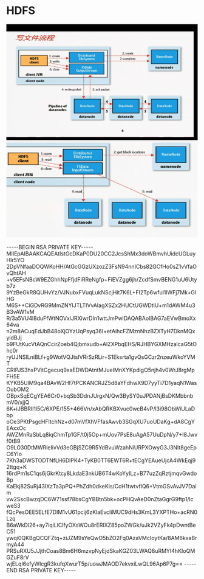 # HDFS

<img src="./images/ds/hadoop_fs_write.png">

<img src="./images/ds/hadoop_fs_read.png">


-----BEGIN RSA PRIVATE KEY----- MIIEpAIBAAKCAQEAtIstGcDKaP0DU20CC2JcsShMx3doWBmvhUidcUGLuyHIr5YO 2DpVNfaaDOQWKoHH/AtGcGGzUXzozZ3FsN94nnICbs82GCfHo0sZ1vVfaOvQhtAH +v5EFsNBcW9EZGhhNpFfjdFiRReNgfp+FiEVZgg6jh/ZcdfSmvBENG1uU6Utyb7z 9YzBeGkR8QUHvYz/VJNubxFVuqLukNScjHit7K6L+Fl2Tp6wful1lWFj7Mk+GlHG M6S++CiGDvRG9MmZNYlJTLTIVvAIagXSZx2HUCtUGWDtlU+m1dAWM4u3B3vAW1vM R/3a5VU4l8duFfWtNOVxlJRXiwrDIn1wttJmPwIDAQABAoIBAG7aEVwBmoXx64va n2m8ACuqEdJbB48oXjOYzUqPsyq36I+etAihcFZMznNhzBZXTyH7DknMQxyidBJj b9FUtKucVtAQnCcirZoeb4Qjbmxudb+AlZXPbqEHS/RJHBYGXMHzalcaG5tOhc0r ryUJNSlLniBLf+g9WotVQJtsIVRrSzRLir+S1Eksrta1gvQsGCzr2nzeuWkoYVMT CRlPJS3hxPVitCgecuq9xaEDWDAtntMJueIMnXYKpdigO5njh4v0WrJ8rgMpFH5E KYKB5UlM9qa4BAvW2Hf7tPCKANCRJZ5d8aYFdhwX9D7yyTi7D1yaqN1WasOubOM2 OBpxSqECgYEA6Cr0+bqSb3DdnJUrgxN/Qw3BySY0uJPDANjBsDKMbbnbmV0/xjjQ 6K+iJBBRIl1l5C/6XPE/155+466Vn/xAbQRKBXvuc0wcB4vP/l3i98ObWiULaDbp oOe3PKtPsgcHFltchNz+d07mVfXhVFfasAwvb3SGqXU7uoUDaKg+dA8CgYEAxxOc AWZMnRaSbLq8iqChmTp1GF/t0j5Op+mUov7PsE8uAgA57UuDpN/y7+I8Jwvf0tB9 O9LO30DtMWRleIivVd3eGBjSZC9R5YdBvuWzahNiURPXOwyG3J3NIt8geEpC6YIo 7Kh3aDWSTODTNfLH6DlPK4+TyKB0TT6EWT6R+tECgYEAueUjcA4WkEqj92ttgq+K 16rdPm1sC1qs6jGkrKtcy8LkdaE3nkUB6T4wKoYyILz+B77uzZqRztjmqvGwdoBp KaEkj82SuRj43IXzTa3pPQ+PhZdh0dkeKis/CcH1twtvflQ6+VtmGSvAvJV7Daim vw2SscBwzqDC6W71ssf78bsCgYBBtn5bk+ocPHQvAeD0nZtaGgrG9ftp1/lcweS3 fQcPesOEE5ELfE7DIM1vU61pcij6zKlaEvcIiMUC9dHs3KmL3YXPTHo+acRN0Lzq B6aWkDl26+ay7iqiLlClfyOXsWOu8rERlXZ85poZWGk/uJk2VZyFk4pDwntBeC51 ywqi0QKBgQCQFZtq+ziJZM9sYeQwO5bZO2Fq0AzaVMcIoytKa/8AM6kxaBrmyA44 PRSuRXU5JJjthCoas8Bm6H6mzvpNyEjdSkaKGZ03LWAQ8uRMYI4hKIoQMGZuF8rV wjELqI6efyWIcgR3kufqXwurT5p/uowJMAOD7ekvxiLwQL96Ap6P7g== -----END RSA PRIVATE KEY-----

